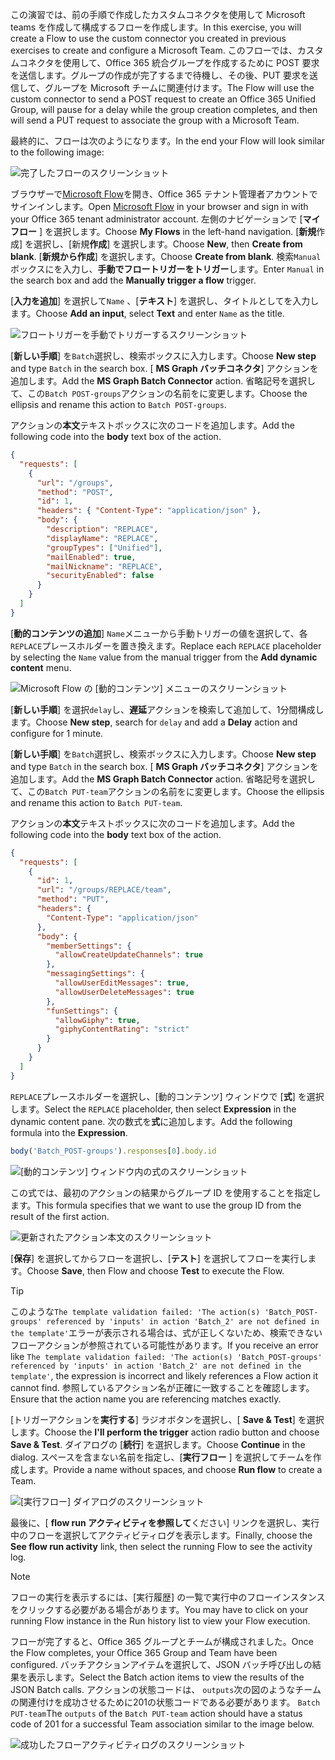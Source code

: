 <!-- markdownlint-disable MD002 MD041 -->

<span data-ttu-id="aa89e-101">この演習では、前の手順で作成したカスタムコネクタを使用して Microsoft teams を作成して構成するフローを作成します。</span><span class="sxs-lookup"><span data-stu-id="aa89e-101">In this exercise, you will create a Flow to use the custom connector you created in previous exercises to create and configure a Microsoft Team.</span></span> <span data-ttu-id="aa89e-102">このフローでは、カスタムコネクタを使用して、Office 365 統合グループを作成するために POST 要求を送信します。グループの作成が完了するまで待機し、その後、PUT 要求を送信して、グループを Microsoft チームに関連付けます。</span><span class="sxs-lookup"><span data-stu-id="aa89e-102">The Flow will use the custom connector to send a POST request to create an Office 365 Unified Group, will pause for a delay while the group creation completes, and then will send a PUT request to associate the group with a Microsoft Team.</span></span>

<span data-ttu-id="aa89e-103">最終的に、フローは次のようになります。</span><span class="sxs-lookup"><span data-stu-id="aa89e-103">In the end your Flow will look similar to the following image:</span></span>

![完了したフローのスクリーンショット](./images/flow-team1.png)

<span data-ttu-id="aa89e-105">ブラウザーで[Microsoft Flow](https://flow.microsoft.com)を開き、Office 365 テナント管理者アカウントでサインインします。</span><span class="sxs-lookup"><span data-stu-id="aa89e-105">Open [Microsoft Flow](https://flow.microsoft.com) in your browser and sign in with your Office 365 tenant administrator account.</span></span> <span data-ttu-id="aa89e-106">左側のナビゲーションで [**マイフロー** ] を選択します。</span><span class="sxs-lookup"><span data-stu-id="aa89e-106">Choose **My Flows** in the left-hand navigation.</span></span> <span data-ttu-id="aa89e-107">[**新規**作成] を選択し、[新規**作成**] を選択します。</span><span class="sxs-lookup"><span data-stu-id="aa89e-107">Choose **New**, then **Create from blank**.</span></span> <span data-ttu-id="aa89e-108">[**新規から作成**] を選択します。</span><span class="sxs-lookup"><span data-stu-id="aa89e-108">Choose **Create from blank**.</span></span> <span data-ttu-id="aa89e-109">検索`Manual`ボックスにを入力し、**手動でフロートリガーをトリガー**します。</span><span class="sxs-lookup"><span data-stu-id="aa89e-109">Enter `Manual` in the search box and add the **Manually trigger a flow** trigger.</span></span>

<span data-ttu-id="aa89e-110">[**入力を追加**] を選択して`Name` 、[**テキスト**] を選択し、タイトルとしてを入力します。</span><span class="sxs-lookup"><span data-stu-id="aa89e-110">Choose **Add an input**, select **Text** and enter `Name` as the title.</span></span>

![フロートリガーを手動でトリガーするスクリーンショット](./images/flow-team6.png)

<span data-ttu-id="aa89e-112">[**新しい手順**] を`Batch`選択し、検索ボックスに入力します。</span><span class="sxs-lookup"><span data-stu-id="aa89e-112">Choose **New step** and type `Batch` in the search box.</span></span> <span data-ttu-id="aa89e-113">[ **MS Graph バッチコネクタ**] アクションを追加します。</span><span class="sxs-lookup"><span data-stu-id="aa89e-113">Add the **MS Graph Batch Connector** action.</span></span> <span data-ttu-id="aa89e-114">省略記号を選択して、この`Batch POST-groups`アクションの名前をに変更します。</span><span class="sxs-lookup"><span data-stu-id="aa89e-114">Choose the ellipsis and rename this action to `Batch POST-groups`.</span></span>

<span data-ttu-id="aa89e-115">アクションの**本文**テキストボックスに次のコードを追加します。</span><span class="sxs-lookup"><span data-stu-id="aa89e-115">Add the following code into the **body** text box of the action.</span></span>

```json
{
  "requests": [
    {
      "url": "/groups",
      "method": "POST",
      "id": 1,
      "headers": { "Content-Type": "application/json" },
      "body": {
        "description": "REPLACE",
        "displayName": "REPLACE",
        "groupTypes": ["Unified"],
        "mailEnabled": true,
        "mailNickname": "REPLACE",
        "securityEnabled": false
      }
    }
  ]
}
```

<span data-ttu-id="aa89e-116">[**動的コンテンツの追加**] `Name`メニューから手動トリガーの値を選択して、各`REPLACE`プレースホルダーを置き換えます。</span><span class="sxs-lookup"><span data-stu-id="aa89e-116">Replace each `REPLACE` placeholder by selecting the `Name` value from the manual trigger from the **Add dynamic content** menu.</span></span>

![Microsoft Flow の [動的コンテンツ] メニューのスクリーンショット](./images/flow-team2.png)

<span data-ttu-id="aa89e-118">[**新しい手順**] を選択`delay`し、**遅延**アクションを検索して追加して、1分間構成します。</span><span class="sxs-lookup"><span data-stu-id="aa89e-118">Choose **New step**, search for `delay` and add a **Delay** action and configure for 1 minute.</span></span>

<span data-ttu-id="aa89e-119">[**新しい手順**] を`Batch`選択し、検索ボックスに入力します。</span><span class="sxs-lookup"><span data-stu-id="aa89e-119">Choose **New step** and type `Batch` in the search box.</span></span> <span data-ttu-id="aa89e-120">[ **MS Graph バッチコネクタ**] アクションを追加します。</span><span class="sxs-lookup"><span data-stu-id="aa89e-120">Add the **MS Graph Batch Connector** action.</span></span> <span data-ttu-id="aa89e-121">省略記号を選択して、この`Batch PUT-team`アクションの名前をに変更します。</span><span class="sxs-lookup"><span data-stu-id="aa89e-121">Choose the ellipsis and rename this action to `Batch PUT-team`.</span></span>

<span data-ttu-id="aa89e-122">アクションの**本文**テキストボックスに次のコードを追加します。</span><span class="sxs-lookup"><span data-stu-id="aa89e-122">Add the following code into the **body** text box of the action.</span></span>

```json
{
  "requests": [
    {
      "id": 1,
      "url": "/groups/REPLACE/team",
      "method": "PUT",
      "headers": {
        "Content-Type": "application/json"
      },
      "body": {
        "memberSettings": {
          "allowCreateUpdateChannels": true
        },
        "messagingSettings": {
          "allowUserEditMessages": true,
          "allowUserDeleteMessages": true
        },
        "funSettings": {
          "allowGiphy": true,
          "giphyContentRating": "strict"
        }
      }
    }
  ]
}
```

<span data-ttu-id="aa89e-123">`REPLACE`プレースホルダーを選択し、[動的コンテンツ] ウィンドウで [**式**] を選択します。</span><span class="sxs-lookup"><span data-stu-id="aa89e-123">Select the `REPLACE` placeholder, then select **Expression** in the dynamic content pane.</span></span> <span data-ttu-id="aa89e-124">次の数式を**式**に追加します。</span><span class="sxs-lookup"><span data-stu-id="aa89e-124">Add the following formula into the **Expression**.</span></span>

```js
body('Batch_POST-groups').responses[0].body.id
```

![[動的コンテンツ] ウィンドウ内の式のスクリーンショット](./images/flow-formula.png)

<span data-ttu-id="aa89e-126">この式では、最初のアクションの結果からグループ ID を使用することを指定します。</span><span class="sxs-lookup"><span data-stu-id="aa89e-126">This formula specifies that we want to use the group ID from the result of the first action.</span></span>

![更新されたアクション本文のスクリーンショット](./images/flow-team3.png)

<span data-ttu-id="aa89e-128">[**保存**] を選択してからフローを選択し、[**テスト**] を選択してフローを実行します。</span><span class="sxs-lookup"><span data-stu-id="aa89e-128">Choose **Save**, then Flow and choose **Test** to execute the Flow.</span></span>

> [!TIP]
> <span data-ttu-id="aa89e-129">このような`The template validation failed: 'The action(s) 'Batch_POST-groups' referenced by 'inputs' in action 'Batch_2' are not defined in the template'`エラーが表示される場合は、式が正しくないため、検索できないフローアクションが参照されている可能性があります。</span><span class="sxs-lookup"><span data-stu-id="aa89e-129">If you receive an error like `The template validation failed: 'The action(s) 'Batch_POST-groups' referenced by 'inputs' in action 'Batch_2' are not defined in the template'`, the expression is incorrect and likely references a Flow action it cannot find.</span></span> <span data-ttu-id="aa89e-130">参照しているアクション名が正確に一致することを確認します。</span><span class="sxs-lookup"><span data-stu-id="aa89e-130">Ensure that the action name you are referencing matches exactly.</span></span>

<span data-ttu-id="aa89e-131">[トリガーアクションを**実行する**] ラジオボタンを選択し、[ **Save & Test**] を選択します。</span><span class="sxs-lookup"><span data-stu-id="aa89e-131">Choose the **I'll perform the trigger** action radio button and choose **Save & Test**.</span></span> <span data-ttu-id="aa89e-132">ダイアログの [**続行**] を選択します。</span><span class="sxs-lookup"><span data-stu-id="aa89e-132">Choose **Continue** in the dialog.</span></span> <span data-ttu-id="aa89e-133">スペースを含まない名前を指定し、[**実行フロー** ] を選択してチームを作成します。</span><span class="sxs-lookup"><span data-stu-id="aa89e-133">Provide a name without spaces, and choose **Run flow** to create a Team.</span></span>

![[実行フロー] ダイアログのスクリーンショット](./images/flow-team4.png)

<span data-ttu-id="aa89e-135">最後に、[ **flow run アクティビティを参照して**ください] リンクを選択し、実行中のフローを選択してアクティビティログを表示します。</span><span class="sxs-lookup"><span data-stu-id="aa89e-135">Finally, choose the **See flow run activity** link, then select the running Flow to see the activity log.</span></span>

> [!NOTE]
> <span data-ttu-id="aa89e-136">フローの実行を表示するには、[実行履歴] の一覧で実行中のフローインスタンスをクリックする必要がある場合があります。</span><span class="sxs-lookup"><span data-stu-id="aa89e-136">You may have to click on your running Flow instance in the Run history list to view your Flow execution.</span></span>

<span data-ttu-id="aa89e-137">フローが完了すると、Office 365 グループとチームが構成されました。</span><span class="sxs-lookup"><span data-stu-id="aa89e-137">Once the Flow completes, your Office 365 Group and Team have been configured.</span></span> <span data-ttu-id="aa89e-138">バッチアクションアイテムを選択して、JSON バッチ呼び出しの結果を表示します。</span><span class="sxs-lookup"><span data-stu-id="aa89e-138">Select the Batch action items to view the results of the JSON Batch calls.</span></span> <span data-ttu-id="aa89e-139">アクションの状態コードは、 `outputs`次の図のようなチームの関連付けを成功させるために201の状態コードである必要があります。 `Batch PUT-team`</span><span class="sxs-lookup"><span data-stu-id="aa89e-139">The `outputs` of the `Batch PUT-team` action should have a status code of 201 for a successful Team association similar to the image below.</span></span>

![成功したフローアクティビティログのスクリーンショット](./images/flow-team5.png)